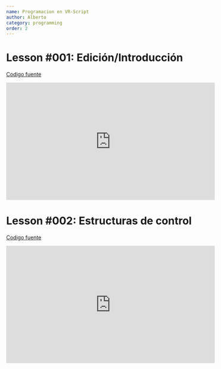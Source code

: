 ```yaml
---
name: Programacion en VR-Script
author: Alberto
category: programming
order: 2
---
```

# Lesson #001: Edición/Introducción
[Codigo fuente](https://github.com/msxvr/documentation/tree/master/tutorial_1)
<iframe width="560" height="315" src="https://www.youtube.com/embed/pm5vUXY4z1s" title="YouTube video player" frameborder="0" allow="accelerometer; autoplay; clipboard-write; encrypted-media; gyroscope; picture-in-picture" allowfullscreen></iframe>

# Lesson #002: Estructuras de control
[Codigo fuente](https://github.com/msxvr/documentation/tree/master/tutorial_2)
<iframe width="560" height="315" src="https://www.youtube.com/embed/U685yKAEau8" title="YouTube video player" frameborder="0" allow="accelerometer; autoplay; clipboard-write; encrypted-media; gyroscope; picture-in-picture" allowfullscreen></iframe>